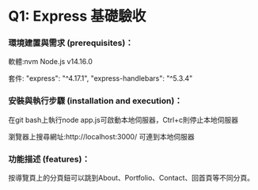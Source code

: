 # Q1: Express 基礎驗收

### 環境建置與需求 (prerequisites)：


軟體:nvm
     Node.js v14.16.0

套件: "express": "^4.17.1",
    "express-handlebars": "^5.3.4"


### 安裝與執行步驟 (installation and execution)：

在git bash上執行node app.js可啟動本地伺服器，Ctrl+c則停止本地伺服器


瀏覽器上搜尋網址:http://localhost:3000/ 可連到本地伺服器

### 功能描述 (features)：

按導覽頁上的分頁鈕可以跳到About、Portfolio、Contact、回首頁等不同分頁。